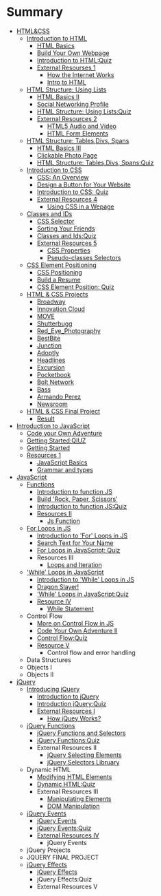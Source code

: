 # Summary

* [HTML&CSS](README.md)
    * [Introduction to HTML](adada.md)
        * [HTML Basics](html-basics.md)
        * [Build Your Own Webpage](build-your-own-webpage.md)
        * [Introduction to HTML:Quiz](introduction-to-htmlquiz.md)
        * [External Resourses 1](external-resourses.md)
            * [How the Internet Works](how-the-internet-works.md)
            * [Intro to HTML](intor-to-html.md)
    * [HTML Structure: Using Lists](html-structure-using-lists.md)
        * [HTML Basics II](html-basics-ii.md)
        * [Social Networking Profile](social-networking-profile.md)
        * [HTML Structure: Using Lists:Quiz](html-structure-using-listsquiz.md)
        * [External Resources 2](external-resources.md)
            * [HTML5 Audio and Video](html5-audio-and-video.md)
            * [HTML Form Elements](html-form-elements.md)
    * [HTML Structure: Tables,Divs, Spans](html-structure-tablesdivs-spans.md)
        * [HTML Basics III](html-basics-iii.md)
        * [Clickable Photo Page](clickable-photo-page.md)
        * [HTML Structure: Tables,Divs, Spans:Quiz](html-structure-tablesdivs-spansquiz.md)
    * [Introduction to CSS](introduction-to-css.md)
        * [CSS: An Overview](css-an-overview.md)
        * [Design a Button for Your Website](design-a-button-for-your-website.md)
        * [Introduction to CSS: Quiz](introduction-to-css-quiz.md)
        * [External Resources 4](external-resources.md)
            * [Using CSS in a Wepage](using-css-in-a-wepage.md)
    * [Classes and IDs](classes-and-ids.md)
        * [CSS Selector](css-selector.md)
        * [Sorting Your Friends](sorting-your-friends.md)
        * [Classes and Ids:Quiz](quiz.md)
        * [External Resources 5](external-resources.md)
            * [CSS Properties](css-properties.md)
            * [Pseudo-classes Selectors](pseudo-classes-selectors.md)
    * [CSS Element Positioning](css-element-positioning.md)
        * [CSS Positioning](css-positioning.md)
        * [Build a Resume](build-a-resume.md)
        * [CSS Element Position: Quiz](css-element-position-quiz.md)
    * [HTML & CSS Projects](html--css-projects.md)
        * [Broadway](broadway.md)
        * [Innovation Cloud](innovation-cloud.md)
        * [MOVE](move.md)
        * [Shutterbugg](shutterbugg.md)
        * [Red\_Eye\_Photography](redeyephotography.md)
        * [BestBite](bestbite.md)
        * [Junction](junction.md)
        * [Adoptly](adoptly.md)
        * [Headlines](headlines.md)
        * [Excursion](excursion.md)
        * [Pocketbook](pocketbook.md)
        * [Bolt Network](bolt-network.md)
        * [Bass](bass.md)
        * [Armando Perez](armando-perez.md)
        * [Newsroom](newsroom.md)
    * [HTML & CSS Final Project](html--css-final-project.md)
        * [Result](result.md)
* [Introduction to JavaScript](javascript.md)
    * [Code your Own Adventure](code-your-own-adventure.md)
    * [Getting Started:QIUZ](getting-startedqiuz.md)
    * [Getting Started](getting-started.md)
    * [Resources 1](resources-1.md)
        * [JavaScript Basics](javascript-basics.md)
        * [Grammar and types](grammar-and-types.md)
* [JavaScript](javascript.md)
    * [Functions](functions.md)
        * [Introduction to function JS](introduction-to-function-js.md)
        * [Build 'Rock, Paper, Scissors'](duild-rock-paper-scissors.md)
        * [Introduction to function JS:Quiz](introduction-to-function-jsquiz.md)
        * [Resources II](resources-ii.md)
            * [Js Function](js-function.md)
    * [For Loops in JS](for-loops-in-javascript.md)
        * [Introduction to 'For' Loops in JS](introduction-to-for-loops-in-js.md)
        * [Search Text for Your Name](search-text-for-your-name.md)
        * [For Loops in JavaScript: Quiz](for-loops-in-javascript-quiz.md)
        * Resources III
            * [Loops and Iteration](loops-and-iteration.md)
    * ['While' Loops in JavaScript](while-loops-in-javascript.md)
        * [Introduction to 'While' Loops in JS](introduction-to-while-loops-in-js.md)
        * [Dragon Slayer!](dragon-slayer.md)
        * ['While' Loops in JavaScript:Quiz](while-loops-in-javascriptquiz.md)
        * [Resource IV](resource-iv.md)
            * [While Statement](while-statement.md)
    * Control Flow
        * [More on Control Flow in JS](more-on-control-flow-in-js.md)
        * [Code Your Own Adventure II](code-your-own-adventure-ii.md)
        * [Control Flow:Quiz](control-flowquiz.md)
        * [Resource V](resource-v.md)
            * Control flow and error handling
    * Data Structures
    * Objects I
    * Objects II
* [jQuery](jquery.md)
    * [Introducing jQuery](introducing-jquery.md)
        * [Introduction to jQuery](introduction-to-jquery.md)
        * [Introduction jQuery:Quiz](introduction-jqueryquiz.md)
        * [External Resources I](external-resources-i.md)
            * [How jQuey Works?](how-jquey-works.md)
    * [jQuery Functions](jquery-functions.md)
        * [jQuery Functions and Selectors](jquery-functions-and-selectors.md)
        * [jQuery Functions:Quiz](jquery-functionsquiz.md)
        * External Resources II
            * [jQuery Selecting Elements](jquery-selecting-elements.md)
            * [jQuery Selectors Libruary](jquery-selectors-libruary.md)
    * Dynamic HTML
        * [Modifying HTML Elements](modifying-html-elements.md)
        * [Dynamic HTML:Quiz](dynamic-htmlquiz.md)
        * External Resources III
            * [Manipulating Elements](manipulating-elements.md)
            * [DOM Manipulation](dom-manipulation.md)
    * [jQuery Events](jquery-events.md)
        * [jQuery Events](jquery-events.md)
        * [jQuery Events:Quiz](jquery-eventsquiz.md)
        * [External Resources IV](external-resources-iv.md)
            * jQuery Events
    * jQuery Projects
    * JQUERY FINAL PROJECT
    * [jQuery Effects](jquery-effects.md)
        * [jQuery Effects](jquery-effects.md)
        * jQuery Effects:Quiz
        * External Resources V

